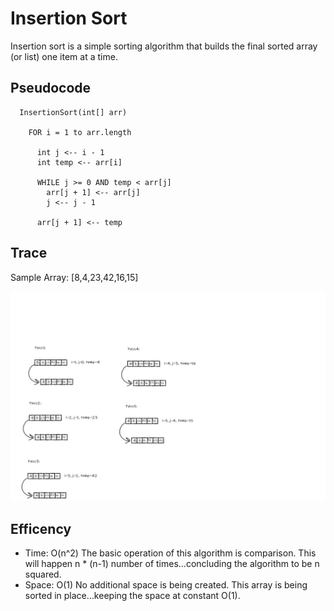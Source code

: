 # Insertion Sort
Insertion sort is a simple sorting algorithm that builds the final sorted array (or list) one item at a time.

## Pseudocode
```
  InsertionSort(int[] arr)

    FOR i = 1 to arr.length

      int j <-- i - 1
      int temp <-- arr[i]

      WHILE j >= 0 AND temp < arr[j]
        arr[j + 1] <-- arr[j]
        j <-- j - 1

      arr[j + 1] <-- temp
```
## Trace
Sample Array: [8,4,23,42,16,15]

![Insertion Sort](Blog26.png)


## Efficency
* Time: O(n^2)
   The basic operation of this algorithm is comparison. This will happen n * (n-1) number of times…concluding the algorithm to be n squared.
* Space: O(1)
  No additional space is being created. This array is being sorted in place…keeping the space at constant O(1).

     